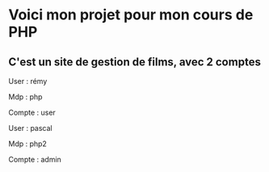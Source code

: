 # Voici mon projet pour mon cours de PHP
## C'est un site de gestion de films, avec 2 comptes

User : rémy 

Mdp : php 

Compte : user 
 
  
  

User : pascal 

Mdp : php2 

Compte : admin 

